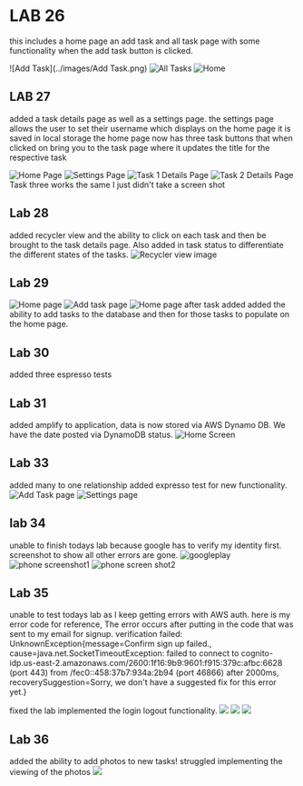 # LAB 26 
this includes a home page an add task and all task page with some functionality when the add task button is clicked.

![Add Task](../images/Add Task.png)
![All Tasks](../images/all_tasks.png)
![Home](../images/home_page.png)


## LAB 27 

added a task details page as well as a settings page.
the settings page allows the user to set their username which displays on the home page it is saved in local storage
the home page now has three task buttons that when clicked on bring you to the task page where it updates the title for the respective task

![Home Page](../images/lab27/lab27HomePage.png)
![Settings Page](../images/lab27/lab27SettingsPage.png)
![Task 1 Details Page](../images/lab27/lab27Task1Page.png)
![Task 2 Details Page](../images/lab27/lab27Task2Page.png)
Task three works the same I just didn't take a screen shot

## Lab 28 

added recycler view and the ability to click on each 
task and then be brought to the task details page. 
Also added in task status to differentiate the different states of the tasks. 
![Recycler view image](../images/lab28/added_teh_recycler_view.png)

## Lab 29
![Home page](images/lab29/addTask.png)
![Add task page](images/lab29/addTaskHomeScreen.png)
![Home page after task added](images/lab29/homeScreenAfterTaskAdded.png)
added the ability to add tasks to the database and then for those tasks to populate on the home page.

## Lab 30
added three espresso tests

## Lab 31
added amplify to application, data is now stored via AWS Dynamo DB. We have the date posted via DynamoDB status. 
![Home Screen](../images/lab31/lab31homescreen.png)

## Lab 33
added many to one relationship
added expresso test for new functionality. 
![Add Task page](../images/lab33/AddTaskScreenshot.png)
![Settings page](../images/lab33/settingsscreenshot.png)

## lab 34
unable to finish todays lab because google has to verify my identity first. screenshot to show all other errors are gone. 
![googleplay](../images/lab34/GoogleplayScreenshor.png)
![phone screenshot1](../images/lab34/Screenshot_20230606_005137.png)
![phone screen shot2](../images/lab34/Screenshot_20230606_005202.png)

## Lab 35
unable to test todays lab as I keep getting errors with AWS auth. here is my error code for reference, 
The error occurs after putting in the code that was sent to my email for signup. 
verification failed: UnknownException{message=Confirm sign up failed., cause=java.net.SocketTimeoutException: failed to connect to cognito-idp.us-east-2.amazonaws.com/2600:1f16:9b9:9601:f915:379c:afbc:6628 (port 443) from /fec0::458:37b7:934a:2b94 (port 46866) after 2000ms, recoverySuggestion=Sorry, we don't have a suggested fix for this error yet.}

fixed the lab implemented the login logout functionality. 
![](../images/lab35/login_page.png)
![](../images/lab35/Settings_page.png)
![](../images/lab35/Sign_up_page.png)

## Lab 36
added the ability to add photos to new tasks! struggled implementing the viewing of the photos
![](../images/lab36/addTask.png)
